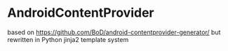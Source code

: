 # AndroidContentProvider

based on https://github.com/BoD/android-contentprovider-generator/ but 
rewritten in Python jinja2 template system

